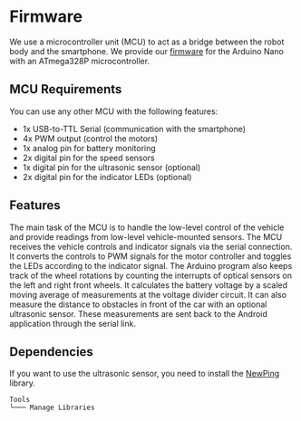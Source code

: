 # Firmware

We use a microcontroller unit (MCU) to act as a bridge between the robot body and the smartphone.  We provide our [firmware](openbot_v1_nano/openbot_v1_nano.ino) for the Arduino Nano with an ATmega328P microcontroller. 

## MCU Requirements
You can use any other MCU with the following features: 
- 1x USB-to-TTL Serial (communication with the smartphone)
- 4x PWM output (control the motors)
- 1x analog pin for battery monitoring
- 2x digital pin for the speed sensors
- 1x digital pin for the ultrasonic sensor (optional)
- 2x digital pin for the indicator LEDs (optional)

## Features
The main task of the MCU is to handle the low-level control of the vehicle and provide readings from low-level vehicle-mounted sensors. The MCU receives the vehicle controls and indicator signals via the serial connection. It converts the controls to PWM signals for the motor controller and toggles the LEDs according to the indicator signal. The Arduino program also keeps track of the wheel rotations by counting the interrupts of optical sensors on the left and right front wheels. It calculates the battery voltage by a scaled moving average of measurements at the voltage divider circuit. It can also measure the distance to obstacles in front of the car with an optional ultrasonic sensor. These measurements are sent back to the Android application through the serial link. 

## Dependencies
If you want to use the ultrasonic sensor, you need to install the [NewPing](https://playground.arduino.cc/Code/NewPing) library.
```
Tools
└─── Manage Libraries
